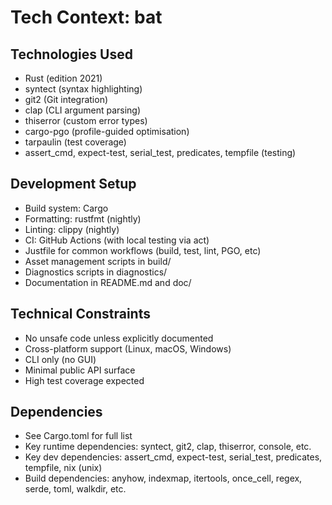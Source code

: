 # Tech Context: bat

## Technologies Used
- Rust (edition 2021)
- syntect (syntax highlighting)
- git2 (Git integration)
- clap (CLI argument parsing)
- thiserror (custom error types)
- cargo-pgo (profile-guided optimisation)
- tarpaulin (test coverage)
- assert_cmd, expect-test, serial_test, predicates, tempfile (testing)

## Development Setup
- Build system: Cargo
- Formatting: rustfmt (nightly)
- Linting: clippy (nightly)
- CI: GitHub Actions (with local testing via act)
- Justfile for common workflows (build, test, lint, PGO, etc)
- Asset management scripts in build/
- Diagnostics scripts in diagnostics/
- Documentation in README.md and doc/

## Technical Constraints
- No unsafe code unless explicitly documented
- Cross-platform support (Linux, macOS, Windows)
- CLI only (no GUI)
- Minimal public API surface
- High test coverage expected

## Dependencies
- See Cargo.toml for full list
- Key runtime dependencies: syntect, git2, clap, thiserror, console, etc.
- Key dev dependencies: assert_cmd, expect-test, serial_test, predicates, tempfile, nix (unix)
- Build dependencies: anyhow, indexmap, itertools, once_cell, regex, serde, toml, walkdir, etc.